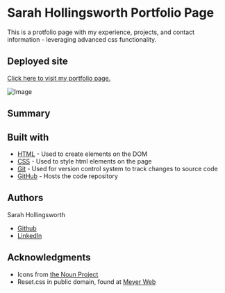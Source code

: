 # Sarah Hollingsworth Portfolio Page
This is a protfolio page with my experience, projects, and contact information - leveraging advanced css functionality. 

## Deployed site
[Click here to visit my portfolio page.](https://sahhollingsworth.github.io/sarah-hollingsworth-portfolio_advanced-css/ "Sarah Hollingsworth")

![Image](PLACEHOLDER "Sarah Hollingsworth portfolio screenshot")

## Summary

## Built with
* [HTML](https://developer.mozilla.org/en-US/docs/Web/HTML) - Used to create elements on the DOM
* [CSS](https://developer.mozilla.org/en-US/docs/Web/CSS) - Used to style html elements on the page
* [Git](https://git-scm.com/doc) - Used for version control system to track changes to source code
* [GitHub](https://docs.github.com/en) - Hosts the code repository

## Authors
Sarah Hollingsworth
* [Github](https://github.com/sahhollingsworth)
* [LinkedIn](https://www.linkedin.com/in/sarahhollingsworth/)

## Acknowledgments
* Icons from [the Noun Project](https://thenounproject.com/)
* Reset.css in public domain, found at [Meyer Web](http://meyerweb.com/eric/tools/css/reset/)